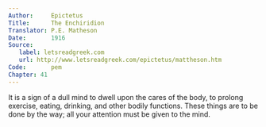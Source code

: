 ```yaml
---
Author:     Epictetus  
Title:      The Enchiridion  
Translator: P.E. Matheson
Date:       1916  
Source:
   label: letsreadgreek.com
   url: http://www.letsreadgreek.com/epictetus/mattheson.htm
Code:       pem  
Chapter: 41
---
```


It is a sign of a dull mind to dwell upon the cares of the body, to prolong
exercise, eating, drinking, and other bodily functions. These things are to be
done by the way; all your attention must be given to the mind.


